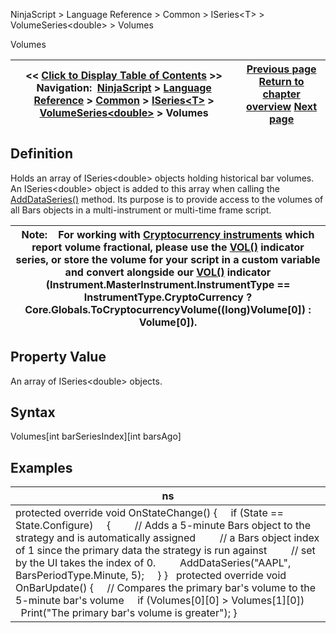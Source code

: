 ﻿
NinjaScript \> Language Reference \> Common \> ISeries\<T\> \> VolumeSeries\<double\> \> Volumes

Volumes

| \<\< [Click to Display Table of Contents](iseries_volumes.md) \>\> **Navigation:**     [NinjaScript](ninjascript.md) \> [Language Reference](language_reference_wip.md) \> [Common](common.md) \> [ISeries\<T\>](iseriest.md) \> [VolumeSeries\<double\>](volumeseries.md) \> Volumes | [Previous page](iseries_volume.md) [Return to chapter overview](volumeseries.md) [Next page](iseries_count.md) |
| --- | --- |
## Definition
Holds an array of ISeries\<double\> objects holding historical bar volumes. An ISeries\<double\> object is added to this array when calling the [AddDataSeries()](adddataseries.md) method. Its purpose is to provide access to the volumes of all Bars objects in a multi\-instrument or multi\-time frame script. 
 

| Note:    For working with [Cryptocurrency instruments](instrumenttype.md) which report volume fractional, please use the [VOL()](volume.md) indicator series, or store the volume for your script in a custom variable and convert alongside our [VOL()](volume.md) indicator (Instrument.MasterInstrument.InstrumentType \=\= InstrumentType.CryptoCurrency ? Core.Globals.ToCryptocurrencyVolume((long)Volume\[0]) : Volume\[0]). |
| --- |

## Property Value
An array of ISeries\<double\> objects.
 
## Syntax
Volumes\[int barSeriesIndex]\[int barsAgo]
## 
## 
## Examples

| ns |
| --- |
| protected override void OnStateChange() {      if (State \=\= State.Configure)      {          // Adds a 5\-minute Bars object to the strategy and is automatically assigned          // a Bars object index of 1 since the primary data the strategy is run against          // set by the UI takes the index of 0\.          AddDataSeries("AAPL", BarsPeriodType.Minute, 5);      } }    protected override void OnBarUpdate() {       // Compares the primary bar's volume to the 5\-minute bar's volume      if (Volumes\[0]\[0] \> Volumes\[1]\[0])          Print("The primary bar's volume is greater"); } |
